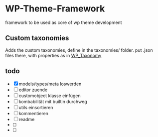 # WP-Theme-Framework
framework to be used as core of wp theme development

## Custom taxonomies
Adds the custom taxonomies, define in the taxonomies/ folder.
put .json files there, with properties as in [WP_Taxonomy](https://developer.wordpress.org/reference/functions/register_taxonomy/)

## todo
- [x] models/types/meta loswerden
- [ ] editor zuende
- [ ] customobject klasse einfügen
- [ ] kombabilität mit builtin durchweg
- [ ] utils einsortieren
- [ ] kommentieren
- [ ] readme
- [ ]
- [ ]
